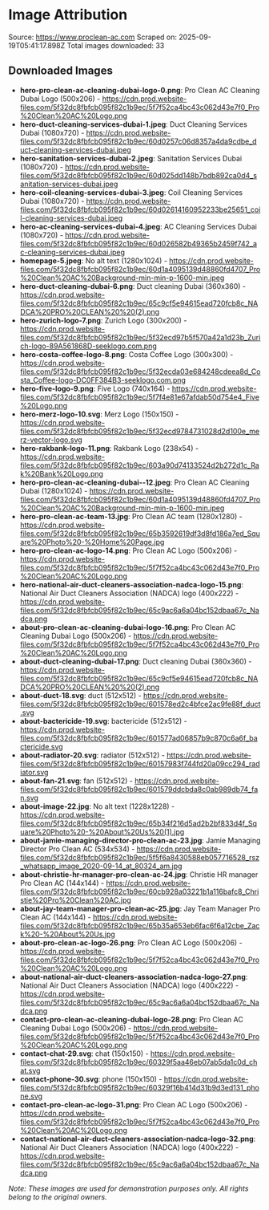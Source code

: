 # Image Attribution

Source: https://www.proclean-ac.com
Scraped on: 2025-09-19T05:41:17.898Z
Total images downloaded: 33

## Downloaded Images

- **hero-pro-clean-ac-cleaning-dubai-logo-0.png**: Pro Clean AC Cleaning Dubai Logo (500x206) - https://cdn.prod.website-files.com/5f32dc8fbfcb095f82c1b9ec/5f7f52ca4bc43c062d43e7f0_Pro%20Clean%20AC%20Logo.png
- **hero-duct-cleaning-services-dubai-1.jpeg**: Duct Cleaning Services Dubai (1080x720) - https://cdn.prod.website-files.com/5f32dc8fbfcb095f82c1b9ec/60d0257c06d8357a4da9cdbe_duct-cleaning-services-dubai.jpeg
- **hero-sanitation-services-dubai-2.jpeg**: Sanitation Services Dubai (1080x720) - https://cdn.prod.website-files.com/5f32dc8fbfcb095f82c1b9ec/60d025dd148b7bdb892ca0d4_sanitation-services-dubai.jpeg
- **hero-coil-cleaning-services-dubai-3.jpeg**: Coil Cleaning Services Dubai (1080x720) - https://cdn.prod.website-files.com/5f32dc8fbfcb095f82c1b9ec/60d02614160952233be25651_coil-cleaning-services-dubai.jpeg
- **hero-ac-cleaning-services-dubai-4.jpeg**: AC Cleaning Services Dubai (1080x720) - https://cdn.prod.website-files.com/5f32dc8fbfcb095f82c1b9ec/60d026582b49365b2459f742_ac-cleaning-services-dubai.jpeg
- **homepage-5.jpeg**: No alt text (1280x1024) - https://cdn.prod.website-files.com/5f32dc8fbfcb095f82c1b9ec/60d1a4095139d48860fd4707_Pro%20Clean%20AC%20Background-min-min-p-1600-min.jpeg
- **hero-duct-cleaning-dubai-6.png**: Duct cleaning Dubai (360x360) - https://cdn.prod.website-files.com/5f32dc8fbfcb095f82c1b9ec/65c9cf5e94615ead720fcb8c_NADCA%20PRO%20CLEAN%20%20(2).png
- **hero-zurich-logo-7.png**: Zurich Logo (300x200) - https://cdn.prod.website-files.com/5f32dc8fbfcb095f82c1b9ec/5f32ecd97b5f570a42a1d23b_Zurich-logo-89A561868D-seeklogo.com.png
- **hero-costa-coffee-logo-8.png**: Costa Coffee Logo (300x300) - https://cdn.prod.website-files.com/5f32dc8fbfcb095f82c1b9ec/5f32ecda03e684248cdeea8d_Costa_Coffee-logo-DC0FF384B3-seeklogo.com.png
- **hero-five-logo-9.png**: Five Logo (740x164) - https://cdn.prod.website-files.com/5f32dc8fbfcb095f82c1b9ec/5f7f4e81e67afdab50d754e4_Five%20Logo.png
- **hero-merz-logo-10.svg**: Merz Logo (150x150) - https://cdn.prod.website-files.com/5f32dc8fbfcb095f82c1b9ec/5f32ecd9784731028d2d100e_merz-vector-logo.svg
- **hero-rakbank-logo-11.png**: Rakbank Logo (238x54) - https://cdn.prod.website-files.com/5f32dc8fbfcb095f82c1b9ec/603a90d74133524d2b272d1c_Rak%20Bank%20Logo.png
- **hero-pro-clean-ac-cleaning-dubai--12.jpeg**: Pro Clean AC Cleaning Dubai  (1280x1024) - https://cdn.prod.website-files.com/5f32dc8fbfcb095f82c1b9ec/60d1a4095139d48860fd4707_Pro%20Clean%20AC%20Background-min-min-p-1600-min.jpeg
- **hero-pro-clean-ac-team-13.jpg**: Pro Clean AC team (1280x1280) - https://cdn.prod.website-files.com/5f32dc8fbfcb095f82c1b9ec/65b3592619df3d8fd186a7ed_Square%20Photo%20-%20Home%20Page.jpg
- **hero-pro-clean-ac-logo-14.png**: Pro Clean AC Logo (500x206) - https://cdn.prod.website-files.com/5f32dc8fbfcb095f82c1b9ec/5f7f52ca4bc43c062d43e7f0_Pro%20Clean%20AC%20Logo.png
- **hero-national-air-duct-cleaners-association-nadca-logo-15.png**: National Air Duct Cleaners Association (NADCA) logo (400x222) - https://cdn.prod.website-files.com/5f32dc8fbfcb095f82c1b9ec/65c9ac6a6a04bc152dbaa67c_Nadca.png
- **about-pro-clean-ac-cleaning-dubai-logo-16.png**: Pro Clean AC Cleaning Dubai Logo (500x206) - https://cdn.prod.website-files.com/5f32dc8fbfcb095f82c1b9ec/5f7f52ca4bc43c062d43e7f0_Pro%20Clean%20AC%20Logo.png
- **about-duct-cleaning-dubai-17.png**: Duct cleaning Dubai (360x360) - https://cdn.prod.website-files.com/5f32dc8fbfcb095f82c1b9ec/65c9cf5e94615ead720fcb8c_NADCA%20PRO%20CLEAN%20%20(2).png
- **about-duct-18.svg**: duct (512x512) - https://cdn.prod.website-files.com/5f32dc8fbfcb095f82c1b9ec/601578ed2c4bfce2ac9fe88f_duct.svg
- **about-bactericide-19.svg**: bactericide (512x512) - https://cdn.prod.website-files.com/5f32dc8fbfcb095f82c1b9ec/601577ad06857b9c870c6a6f_bactericide.svg
- **about-radiator-20.svg**: radiator (512x512) - https://cdn.prod.website-files.com/5f32dc8fbfcb095f82c1b9ec/60157983f744fd20a09cc294_radiator.svg
- **about-fan-21.svg**: fan (512x512) - https://cdn.prod.website-files.com/5f32dc8fbfcb095f82c1b9ec/601579ddcbda8c0ab989db74_fan.svg
- **about-image-22.jpg**: No alt text (1228x1228) - https://cdn.prod.website-files.com/5f32dc8fbfcb095f82c1b9ec/65b34f216d5ad2b2bf833d4f_Square%20Photo%20-%20About%20Us%20(1).jpg
- **about-jamie-managing-director-pro-clean-ac-23.jpg**: Jamie Managing Director Pro Clean AC (534x534) - https://cdn.prod.website-files.com/5f32dc8fbfcb095f82c1b9ec/5f5f6a8430588eb057716528_rsz_whatsapp_image_2020-09-14_at_80324_am.jpg
- **about-christie-hr-manager-pro-clean-ac-24.jpg**: Christie HR manager Pro Clean AC (144x144) - https://cdn.prod.website-files.com/5f32dc8fbfcb095f82c1b9ec/60cb928a03221b1a116bafc8_Christie%20Pro%20Clean%20AC.jpg
- **about-jay-team-manager-pro-clean-ac-25.jpg**: Jay Team Manager Pro Clean AC (144x144) - https://cdn.prod.website-files.com/5f32dc8fbfcb095f82c1b9ec/65b35a653eb6fac6f6a12cbe_Zack%20-%20About%20Us.jpg
- **about-pro-clean-ac-logo-26.png**: Pro Clean AC Logo (500x206) - https://cdn.prod.website-files.com/5f32dc8fbfcb095f82c1b9ec/5f7f52ca4bc43c062d43e7f0_Pro%20Clean%20AC%20Logo.png
- **about-national-air-duct-cleaners-association-nadca-logo-27.png**: National Air Duct Cleaners Association (NADCA) logo (400x222) - https://cdn.prod.website-files.com/5f32dc8fbfcb095f82c1b9ec/65c9ac6a6a04bc152dbaa67c_Nadca.png
- **contact-pro-clean-ac-cleaning-dubai-logo-28.png**: Pro Clean AC Cleaning Dubai Logo (500x206) - https://cdn.prod.website-files.com/5f32dc8fbfcb095f82c1b9ec/5f7f52ca4bc43c062d43e7f0_Pro%20Clean%20AC%20Logo.png
- **contact-chat-29.svg**: chat (150x150) - https://cdn.prod.website-files.com/5f32dc8fbfcb095f82c1b9ec/60329f5aa46eb07ab5da1c0d_chat.svg
- **contact-phone-30.svg**: phone (150x150) - https://cdn.prod.website-files.com/5f32dc8fbfcb095f82c1b9ec/60329f16b414d31b9d3ed131_phone.svg
- **contact-pro-clean-ac-logo-31.png**: Pro Clean AC Logo (500x206) - https://cdn.prod.website-files.com/5f32dc8fbfcb095f82c1b9ec/5f7f52ca4bc43c062d43e7f0_Pro%20Clean%20AC%20Logo.png
- **contact-national-air-duct-cleaners-association-nadca-logo-32.png**: National Air Duct Cleaners Association (NADCA) logo (400x222) - https://cdn.prod.website-files.com/5f32dc8fbfcb095f82c1b9ec/65c9ac6a6a04bc152dbaa67c_Nadca.png

*Note: These images are used for demonstration purposes only. All rights belong to the original owners.*
